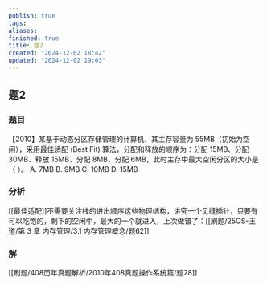 ```yaml
---
publish: true
tags: 
aliases: 
finished: true
title: 题2
created: "2024-12-02 18:42"
updated: "2024-12-02 19:03"
---
```

## 题2
### 题目
【2010】某基于动态分区存储管理的计算机，其主存容量为 55MB（初始为空闲），采用最佳适配 (Best Fit) 算法，分配和释放的顺序为：分配 15MB、分配 30MB、释放 15MB、分配 8MB、分配 6MB，此时主存中最大空闲分区的大小是（ ）。
A. 7MB
B. 9MB
C. 10MB
D. 15MB
### 分析
[[最佳适配]]不需要关注栈的进出顺序这些物理结构，讲究一个见缝插针，只要有可以吃饱的，剩下的空闲中，最大的一个就进入，上次做错了：[[刷题/25OS-王道/第 3 章 内存管理/3.1 内存管理概念/题62]]
### 解
[[刷题/408历年真题解析/2010年408真题操作系统篇/题28]]

